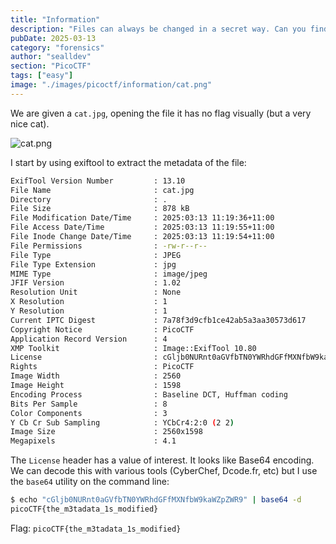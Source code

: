 ```yaml
---
title: "Information"
description: "Files can always be changed in a secret way. Can you find the flag?\n\nHint: Look at the details of the file\nHint: Make sure to submit the flag as `picoCTF{XXXXX}`"
pubDate: 2025-03-13
category: "forensics"
author: "sealldev"
section: "PicoCTF"
tags: ["easy"]
image: "./images/picoctf/information/cat.png"
---
```


We are given a `cat.jpg`, opening the file it has no flag visually (but a very nice cat).

![cat.png](images/picoctf/information/cat.png)

I start by using exiftool to extract the metadata of the file:
```bash
ExifTool Version Number         : 13.10
File Name                       : cat.jpg
Directory                       : .
File Size                       : 878 kB
File Modification Date/Time     : 2025:03:13 11:19:36+11:00
File Access Date/Time           : 2025:03:13 11:19:55+11:00
File Inode Change Date/Time     : 2025:03:13 11:19:54+11:00
File Permissions                : -rw-r--r--
File Type                       : JPEG
File Type Extension             : jpg
MIME Type                       : image/jpeg
JFIF Version                    : 1.02
Resolution Unit                 : None
X Resolution                    : 1
Y Resolution                    : 1
Current IPTC Digest             : 7a78f3d9cfb1ce42ab5a3aa30573d617
Copyright Notice                : PicoCTF
Application Record Version      : 4
XMP Toolkit                     : Image::ExifTool 10.80
License                         : cGljb0NURnt0aGVfbTN0YWRhdGFfMXNfbW9kaWZpZWR9
Rights                          : PicoCTF
Image Width                     : 2560
Image Height                    : 1598
Encoding Process                : Baseline DCT, Huffman coding
Bits Per Sample                 : 8
Color Components                : 3
Y Cb Cr Sub Sampling            : YCbCr4:2:0 (2 2)
Image Size                      : 2560x1598
Megapixels                      : 4.1
```

The `License` header has a value of interest. It looks like Base64 encoding. We can decode this with various tools (CyberChef, Dcode.fr, etc) but I use the `base64` utility on the command line:
```bash
$ echo "cGljb0NURnt0aGVfbTN0YWRhdGFfMXNfbW9kaWZpZWR9" | base64 -d
picoCTF{the_m3tadata_1s_modified}
```

Flag: `picoCTF{the_m3tadata_1s_modified}`